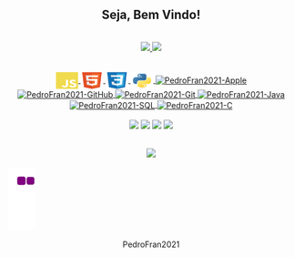 
<div align="center">
<h2> Seja, Bem Vindo!</h2>
</div>
</br>
<div align="center">
  <div align="center">
  <a href="https://github.com/PedroFran2021">
    <img height="180em" src="https://github-readme-stats.vercel.app/api?username=PedroFran2021&show_icons=true&theme=dark&include_all_commits=true&count_private=true"/>
    <img height="180em" src="https://github-readme-stats.vercel.app/api/top-langs/?username=PedroFran2021&layout=compact&langs_count=7&theme=dark"/>
</div>
</div>
</br>
 <div align="center">
<div style="display: inline_block"><br>
  <img align="center" alt="PedroFran2021-Js" height="30" width="40" src="https://raw.githubusercontent.com/devicons/devicon/master/icons/javascript/javascript-plain.svg">
  <img align="center" alt="PedroFran2021-HTML" height="30" width="40" src="https://raw.githubusercontent.com/devicons/devicon/master/icons/html5/html5-original.svg">
  <img align="center" alt="PedroFran2021-CSS" height="30" width="40" src="https://raw.githubusercontent.com/devicons/devicon/master/icons/css3/css3-original.svg">
  <img align="center" alt="PedroFran2021-Python" height="30" width="40" src="https://raw.githubusercontent.com/devicons/devicon/master/icons/python/python-original.svg">
   <img align="center" alt="PedroFran2021-Apple" height="30" width="40" src="https://icongr.am/devicon/apple-original.svg?size=128&color=currentColor">
    <img align="center" alt="PedroFran2021-GitHub" height="30" width="40" src="https://icongr.am/devicon/github-original-wordmark.svg?size=128&color=currentColor">
   <img align="center" alt="PedroFran2021-Git" height="30" width="40" src="https://icongr.am/devicon/git-original.svg?size=128&color=currentColor">
  <img align="center" alt="PedroFran2021-Java" height="30" width="40" src="https://icongr.am/devicon/java-original-wordmark.svg?size=128&color=currentColor">
  <img align="center" alt="PedroFran2021-SQL" height="30" width="40" src="https://icongr.am/devicon/mysql-original-wordmark.svg?size=128&color=currentColor">
  <img align="center" alt="PedroFran2021-C" height="30" width="40" src="https://icongr.am/devicon/c-original.svg?size=128&color=currentColor">
  </div>
 </div>
</br>

 <div align="center">
  <a href="https://www.youtube.com/@pedrofranca4974" target="_blank"><img src="https://img.shields.io/badge/YouTube-FF0000?style=for-the-badge&logo=youtube&logoColor=white" target="_blank"></a>
  <a href="https://instagram.com/pedroofra?igshid=YmMyMTA2M2Y=" target="_blank"><img src="https://img.shields.io/badge/-Instagram-%23E4405F?style=for-the-badge&logo=instagram&logoColor=white" target="_blank"></a> 
  <a href = "mailto:pedroaugustoff33@gmail.com"><img src="https://img.shields.io/badge/-Gmail-%23333?style=for-the-badge&logo=gmail&logoColor=white" target="_blank"></a>
  <a href="https://www.linkedin.com/in/pedro-augusto-freitas-fran%C3%A7a-45362121a" target="_blank"><img src="https://img.shields.io/badge/-LinkedIn-%230077B5?style=for-the-badge&logo=linkedin&logoColor=white" target="_blank"></a> 
</div>
</br>
<p align="center">   <img alingn="center" src="https://profile-counter.glitch.me/PedroFran2021/count.svg" /></p>

![snake gif](https://github.com/RuandersonSouza/FormandoDev/blob/output/github-contribution-grid-snake.gif)

<div align="center"> PedroFran2021

